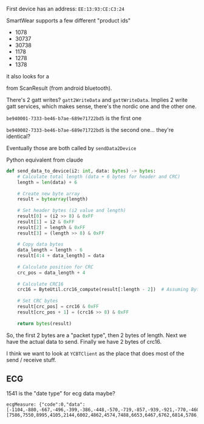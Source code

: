 
First device has an address: `EE:13:93:CE:C3:24`

SmartWear supports a few different "product ids"

- 1078
- 30737
- 30738
- 1178
- 1278
- 1378

it also looks for a 

from ScanResult (from android bluetooth). 

There's 2 gatt writes? `gatt2WriteData` and `gattWriteData`. Implies 2 write gatt services, which makes sense, there's the nordic one and the other one.

`be940001-7333-be46-b7ae-689e71722bd5` is the first one

`be940002-7333-be46-b7ae-689e71722bd5` is the second one... they're identical?

Eventually those are both called by `sendData2Device`

Python equivalent from claude

```python
def send_data_to_device(i2: int, data: bytes) -> bytes:
    # Calculate total length (data + 6 bytes for header and CRC)
    length = len(data) + 6
    
    # Create new byte array
    result = bytearray(length)
    
    # Set header bytes (i2 value and length)
    result[0] = (i2 >> 8) & 0xFF
    result[1] = i2 & 0xFF
    result[2] = length & 0xFF
    result[3] = (length >> 8) & 0xFF
    
    # Copy data bytes
    data_length = length - 6
    result[4:4 + data_length] = data
    
    # Calculate position for CRC
    crc_pos = data_length + 4
    
    # Calculate CRC16
    crc16 = ByteUtil.crc16_compute(result[:length - 2])  # Assuming ByteUtil is available
    
    # Set CRC bytes
    result[crc_pos] = crc16 & 0xFF
    result[crc_pos + 1] = (crc16 >> 8) & 0xFF
    
    return bytes(result)
```

So, the first 2 bytes are a "packet type", then 2 bytes of length. Next we have the actual data to send. Finally we have 2 bytes of crc16.


I think we want to look at `YCBTClient` as the place that does most of the send / receive stuff.

## ECG

1541 is the "date type" for ecg data maybe?

```
ecgMeasure: {"code":0,"data":[-1104,-880,-667,-496,-399,-386,-448,-570,-719,-857,-939,-921,-770,-460,6,599,1259,1908,2455,2840,3013,2974,2736,2348,1860,1323,777,242,-272,-764,-1237,-1676,-2069,-2397,-2633,-2755,-2744,-2601,-2342,-2001,-1629,-1295,-1052,-937,-952,-1069,-1221,-1327,-1326,-1191,-950,-698,-564,-654,-1032,-1655,-2384,-2969],"dataType":1541,"originalData":[7586,7550,8995,4105,2144,6002,4862,4574,7488,6653,6467,6762,6814,5786,5328,5515,7100,6869,4440,6596,6850,4501,976,2366,1743,-1354,1899,4000,-1079,-428,4175,2613,-852,-403,1400,-1213,-2881,-4692,-1125,-1074,3296,1023,-3707,-270,972,2882,1854,-3524,-1169,-1797,-259,263,-939,-770,117,1556,3660,704]}
```